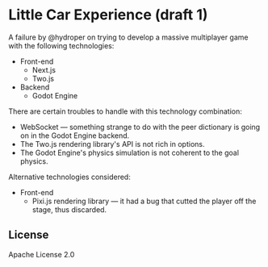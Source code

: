 # Little Car Experience (draft 1)

A failure by @hydroper on trying to develop a massive multiplayer game with the following technologies:

* Front-end
  * Next.js
  * Two.js
* Backend
  * Godot Engine

There are certain troubles to handle with this technology combination:

* WebSocket — something strange to do with the peer dictionary is going on in the Godot Engine backend.
* The Two.js rendering library's API is not rich in options.
* The Godot Engine's physics simulation is not coherent to the goal physics.

Alternative technologies considered:

* Front-end
  * Pixi.js rendering library — it had a bug that cutted the player off the stage, thus discarded.

## License

Apache License 2.0
